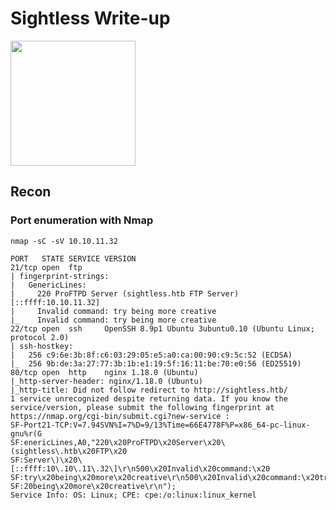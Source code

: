 # Sightless Write-up

<img src="https://labs.hackthebox.com/storage/avatars/f96160a20e9cf0138885238444b47404.png" width="200" height="200">

## Recon 

### Port enumeration with Nmap

`nmap -sC -sV 10.10.11.32`

    PORT   STATE SERVICE VERSION
    21/tcp open  ftp
    | fingerprint-strings: 
    |   GenericLines: 
    |     220 ProFTPD Server (sightless.htb FTP Server) [::ffff:10.10.11.32]
    |     Invalid command: try being more creative
    |_    Invalid command: try being more creative
    22/tcp open  ssh     OpenSSH 8.9p1 Ubuntu 3ubuntu0.10 (Ubuntu Linux; protocol 2.0)
    | ssh-hostkey: 
    |   256 c9:6e:3b:8f:c6:03:29:05:e5:a0:ca:00:90:c9:5c:52 (ECDSA)
    |_  256 9b:de:3a:27:77:3b:1b:e1:19:5f:16:11:be:70:e0:56 (ED25519)
    80/tcp open  http    nginx 1.18.0 (Ubuntu)
    |_http-server-header: nginx/1.18.0 (Ubuntu)
    |_http-title: Did not follow redirect to http://sightless.htb/
    1 service unrecognized despite returning data. If you know the service/version, please submit the following fingerprint at https://nmap.org/cgi-bin/submit.cgi?new-service :
    SF-Port21-TCP:V=7.94SVN%I=7%D=9/13%Time=66E4778F%P=x86_64-pc-linux-gnu%r(G
    SF:enericLines,A0,"220\x20ProFTPD\x20Server\x20\(sightless\.htb\x20FTP\x20
    SF:Server\)\x20\[::ffff:10\.10\.11\.32\]\r\n500\x20Invalid\x20command:\x20
    SF:try\x20being\x20more\x20creative\r\n500\x20Invalid\x20command:\x20try\x
    SF:20being\x20more\x20creative\r\n");
    Service Info: OS: Linux; CPE: cpe:/o:linux:linux_kernel

